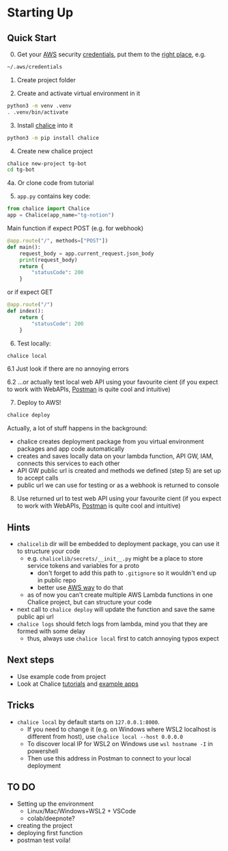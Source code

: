 # Starting Up

## Quick Start

0. Get your [AWS](https://aws.amazon.com/console/) security [credentials](https://console.aws.amazon.com/iam/home#/security_credentials),
 put them to the [right place](https://boto3.amazonaws.com/v1/documentation/api/latest/guide/credentials.html),
 e.g.

 ```bash
 ~/.aws/credentials
 ```

1. Create project folder

2. Create and activate virtual environment in it

```bash
python3 -m venv .venv
. .venv/bin/activate
```

3. Install [chalice](https://aws.github.io/chalice/) into it

```bash
python3 -m pip install chalice
```

4. Create new chalice project

```bash
chalice new-project tg-bot
cd tg-bot
```

4a. Or clone code from tutorial

5. `app.py` contains key code:

```python
from chalice import Chalice
app = Chalice(app_name="tg-notion")
```

Main function if expect POST (e.g. for webhook)

```python
@app.route("/", methods=["POST"])
def main():
    request_body = app.current_request.json_body
    print(request_body)
    return {
        "statusCode": 200
    }
```
 or if expect GET

```python
@app.route("/")
def index():
    return {
        "statusCode": 200
    }
```

6. Test locally:

```bash
chalice local
```
6.1 Just look if there are no annoying errors

6.2 ...or actually test local web API using your favourite cient (if you expect to work with WebAPIs, [Postman](https://www.postman.com/downloads/) is quite cool and intuitive)

7. Deploy to AWS!

```bash
chalice deploy
```

Actually, a lot of stuff happens in the background:

- chalice creates deployment package from you virtual environment packages and app code automatically
- creates and saves locally data on your lambda function, API GW, IAM, connects this services to each other
- API GW public url is created and methods we defined (step 5) are set up to accept calls
- public url we can use for testing or as a webhook is returned to console

8. Use returned url to test web API using your favourite cient (if you expect to work with WebAPIs, [Postman](https://www.postman.com/downloads/) is quite cool and intuitive)

## Hints

- `chalicelib` dir will be embedded to deployment package, you can use it to structure your code
    - e.g. `chalicelib/secrets/__init__.py` might be a place to store service tokens and variables for a proto
        - don't forget to add this path to `.gitignore` so it wouldn't end up in public repo
        - better use [AWS way](http://docs.aws.amazon.com/lambda/latest/dg/env_variables.html#env_encrypt) to do that
    - as of now you can't create multiple AWS Lambda  functions in one Chalice project, but can structure your code
- next call to `chalice deploy` will update the function and save the same public api url
- `chalice logs` should fetch logs from lambda, mind you that they are formed with some delay
    - thus, always use `chalice local` first to catch annoying typos expect

## Next steps

- Use example code from project
- Look at Chalice [tutorials](https://aws.github.io/chalice/tutorials/index.html) and [example apps](https://aws.github.io/chalice/samples/index.html)

## Tricks

- `chalice local` by default starts on `127.0.0.1:8000`. 
    - If you need to change it (e.g. on Windows where WSL2 localhost is different from host), use `chalice local --host 0.0.0.0`
    - To discover local IP for WSL2 on Windows use `wsl hostname -I` in powershell
    - Then use this address in Postman to connect to your local deployment


## TO DO
* Setting up the environment
    * Linux/Mac/Windows+WSL2 + VSCode
    * colab/deepnote?
* creating the project
* deploying first function
* postman test voila!